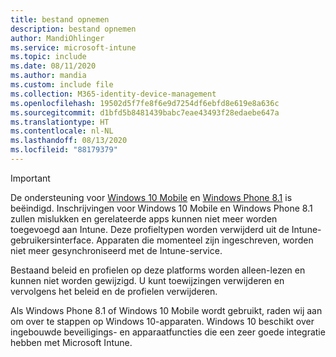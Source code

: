 ```yaml
---
title: bestand opnemen
description: bestand opnemen
author: MandiOhlinger
ms.service: microsoft-intune
ms.topic: include
ms.date: 08/11/2020
ms.author: mandia
ms.custom: include file
ms.collection: M365-identity-device-management
ms.openlocfilehash: 19502d5f7fe8f6e9d7254df6ebfd8e619e8a636c
ms.sourcegitcommit: d1bfd5b8481439babc7eae43493f28edaebe647a
ms.translationtype: HT
ms.contentlocale: nl-NL
ms.lasthandoff: 08/13/2020
ms.locfileid: "88179379"
---
```

> [!IMPORTANT]
> De ondersteuning voor [Windows 10 Mobile](https://support.microsoft.com/help/4485197/windows-10-mobile-end-of-support-faq) en [Windows Phone 8.1](https://support.microsoft.com/help/4036480/windows-phone-8-1-end-of-support-faq) is beëindigd. Inschrijvingen voor Windows 10 Mobile en Windows Phone 8.1 zullen mislukken en gerelateerde apps kunnen niet meer worden toegevoegd aan Intune. Deze profieltypen worden verwijderd uit de Intune-gebruikersinterface. Apparaten die momenteel zijn ingeschreven, worden niet meer gesynchroniseerd met de Intune-service.
>
> Bestaand beleid en profielen op deze platforms worden alleen-lezen en kunnen niet worden gewijzigd. U kunt toewijzingen verwijderen en vervolgens het beleid en de profielen verwijderen.
> 
> Als Windows Phone 8.1 of Windows 10 Mobile wordt gebruikt, raden wij aan om over te stappen op Windows 10-apparaten. Windows 10 beschikt over ingebouwde beveiligings- en apparaatfuncties die een zeer goede integratie hebben met Microsoft Intune.
